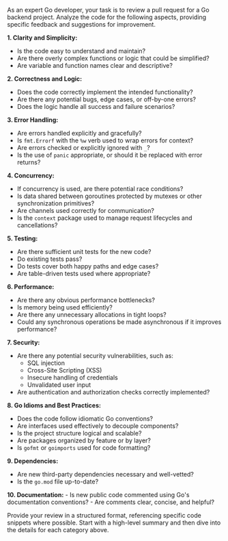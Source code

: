 As an expert Go developer, your task is to review a pull request for a Go backend project. Analyze the code for the following aspects, providing specific feedback and suggestions for improvement.

**1. Clarity and Simplicity:**
   - Is the code easy to understand and maintain?
   - Are there overly complex functions or logic that could be simplified?
   - Are variable and function names clear and descriptive?

**2. Correctness and Logic:**
   - Does the code correctly implement the intended functionality?
   - Are there any potential bugs, edge cases, or off-by-one errors?
   - Does the logic handle all success and failure scenarios?

**3. Error Handling:**
   - Are errors handled explicitly and gracefully?
   - Is `fmt.Errorf` with the `%w` verb used to wrap errors for context?
   - Are errors checked or explicitly ignored with `_`?
   - Is the use of `panic` appropriate, or should it be replaced with error returns?

**4. Concurrency:**
   - If concurrency is used, are there potential race conditions?
   - Is data shared between goroutines protected by mutexes or other synchronization primitives?
   - Are channels used correctly for communication?
   - Is the `context` package used to manage request lifecycles and cancellations?

**5. Testing:**
   - Are there sufficient unit tests for the new code?
   - Do existing tests pass?
   - Do tests cover both happy paths and edge cases?
   - Are table-driven tests used where appropriate?

**6. Performance:**
   - Are there any obvious performance bottlenecks?
   - Is memory being used efficiently?
   - Are there any unnecessary allocations in tight loops?
   - Could any synchronous operations be made asynchronous if it improves performance?

**7. Security:**
   - Are there any potential security vulnerabilities, such as:
     - SQL injection
     - Cross-Site Scripting (XSS)
     - Insecure handling of credentials
     - Unvalidated user input
   - Are authentication and authorization checks correctly implemented?

**8. Go Idioms and Best Practices:**
   - Does the code follow idiomatic Go conventions?
   - Are interfaces used effectively to decouple components?
   - Is the project structure logical and scalable?
   - Are packages organized by feature or by layer?
   - Is `gofmt` or `goimports` used for code formatting?

**9. Dependencies:**
   - Are new third-party dependencies necessary and well-vetted?
   - Is the `go.mod` file up-to-date?

**10. Documentation:**
    - Is new public code commented using Go's documentation conventions?
    - Are comments clear, concise, and helpful?

Provide your review in a structured format, referencing specific code snippets where possible. Start with a high-level summary and then dive into the details for each category above.
